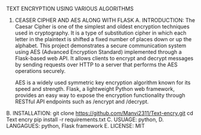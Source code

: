TEXT ENCRYPTION USING VARIOUS ALGORITHMS
1. CEASER CIPHER AND AES ALONG WITH FLASK
A. INTRODUCTION:
   The Caesar Cipher is one of the simplest and oldest encryption techniques used in cryptography.
   It is a type of substitution cipher in which each letter in the plaintext is shifted a fixed number of places down or up the alphabet.
   This project demonstrates a secure communication system using AES (Advanced Encryption Standard) implemented through a Flask-based web API.
    It allows clients to encrypt and decrypt messages by sending requests over HTTP to a server that performs the AES operations securely.

   AES is a widely used symmetric key encryption algorithm known for its speed and strength.
   Flask, a lightweight Python web framework, provides an easy way to expose the encryption functionality through RESTful API endpoints
   such as /encrypt and /decrypt.
   
B. INSTALLATION:
   git clone https://github.com/Manvi2311/Text-encry.git
   cd Text encry
   pip install -r requirements.txt
C. USUAGE:
   python, 
D. LANGAGUES:
   python, Flask framework
E. LICENSE:
   MIT

  



